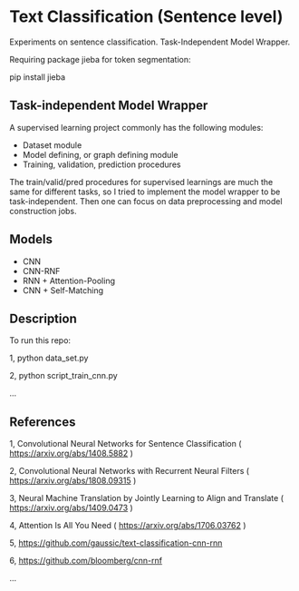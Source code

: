# Text Classification (Sentence level)

Experiments on sentence classification. Task-Independent Model Wrapper. 

Requiring package jieba for token segmentation:

pip install jieba


## Task-independent Model Wrapper

A supervised learning project commonly has the following modules:

* Dataset module
* Model defining, or graph defining module
* Training, validation, prediction procedures

The train/valid/pred procedures for supervised learnings are much the same for different tasks, so I tried to implement the model wrapper to be task-independent. Then one can focus on data preprocessing and model construction jobs.

## Models

* CNN
* CNN-RNF
* RNN + Attention-Pooling
* CNN + Self-Matching

## Description

To run this repo:

1, python data_set.py

2, python script_train_cnn.py

...


## References

1, Convolutional Neural Networks for Sentence Classification ( https://arxiv.org/abs/1408.5882 )

2, Convolutional Neural Networks with Recurrent Neural Filters ( https://arxiv.org/abs/1808.09315 )

3, Neural Machine Translation by Jointly Learning to Align and Translate ( https://arxiv.org/abs/1409.0473 )

4, Attention Is All You Need ( https://arxiv.org/abs/1706.03762 )

5, https://github.com/gaussic/text-classification-cnn-rnn

6, https://github.com/bloomberg/cnn-rnf

...


